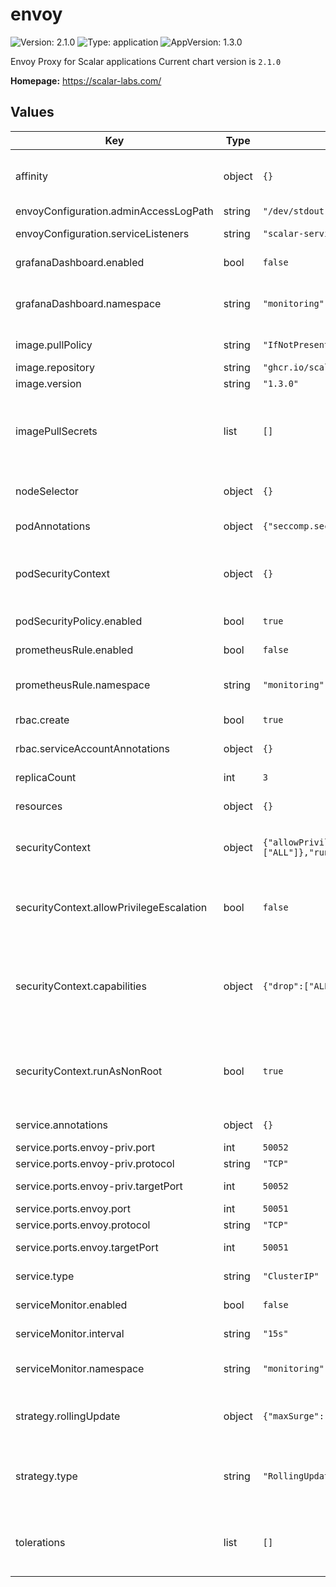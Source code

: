 # envoy

![Version: 2.1.0](https://img.shields.io/badge/Version-2.1.0-informational?style=flat-square)  ![Type: application](https://img.shields.io/badge/Type-application-informational?style=flat-square)  ![AppVersion: 1.3.0](https://img.shields.io/badge/AppVersion-1.3.0-informational?style=flat-square)

Envoy Proxy for Scalar applications
Current chart version is `2.1.0`

**Homepage:** <https://scalar-labs.com/>

## Values

| Key | Type | Default | Description |
|-----|------|---------|-------------|
| affinity | object | `{}` | the affinity/anti-affinity feature, greatly expands the types of constraints you can express |
| envoyConfiguration.adminAccessLogPath | string | `"/dev/stdout"` | admin log path |
| envoyConfiguration.serviceListeners | string | `"scalar-service:50051,scalar-privileged:50052"` | list of service name and port |
| grafanaDashboard.enabled | bool | `false` | enable grafana dashboard |
| grafanaDashboard.namespace | string | `"monitoring"` | which namespace grafana dashboard is located. by default monitoring |
| image.pullPolicy | string | `"IfNotPresent"` | Specify a imagePullPolicy |
| image.repository | string | `"ghcr.io/scalar-labs/scalar-envoy"` | Docker image |
| image.version | string | `"1.3.0"` |  |
| imagePullSecrets | list | `[]` | Optionally specify an array of imagePullSecrets. Secrets must be manually created in the namespace. |
| nodeSelector | object | `{}` | nodeSelector is form of node selection constraint |
| podAnnotations | object | `{"seccomp.security.alpha.kubernetes.io/pod":"runtime/default"}` | Pod annotations for the envoy Deployment |
| podSecurityContext | object | `{}` | PodSecurityContext holds pod-level security attributes and common container settings |
| podSecurityPolicy.enabled | bool | `true` | enable pod security policy |
| prometheusRule.enabled | bool | `false` | enable rules for prometheus |
| prometheusRule.namespace | string | `"monitoring"` | which namespace prometheus is located. by default monitoring |
| rbac.create | bool | `true` | If true, create and use RBAC resources |
| rbac.serviceAccountAnnotations | object | `{}` | Annotations for the Service Account |
| replicaCount | int | `3` | number of replicas to deploy |
| resources | object | `{}` | resources allowed to the pod |
| securityContext | object | `{"allowPrivilegeEscalation":false,"capabilities":{"drop":["ALL"]},"runAsNonRoot":true}` | Setting security context at the pod applies those settings to all containers in the pod |
| securityContext.allowPrivilegeEscalation | bool | `false` | AllowPrivilegeEscalation controls whether a process can gain more privileges than its parent process |
| securityContext.capabilities | object | `{"drop":["ALL"]}` | Capabilities (specifically, Linux capabilities), are used for permission management in Linux. Some capabilities are enabled by default |
| securityContext.runAsNonRoot | bool | `true` | Containers should be run as a non-root user with the minimum required permissions (principle of least privilege) |
| service.annotations | object | `{}` | Service annotations, e.g: prometheus, etc. |
| service.ports.envoy-priv.port | int | `50052` | nvoy public port |
| service.ports.envoy-priv.protocol | string | `"TCP"` | envoy protocol |
| service.ports.envoy-priv.targetPort | int | `50052` | envoy k8s internal name |
| service.ports.envoy.port | int | `50051` | envoy public port |
| service.ports.envoy.protocol | string | `"TCP"` | envoy protocol |
| service.ports.envoy.targetPort | int | `50051` | envoy k8s internal name |
| service.type | string | `"ClusterIP"` | service types in kubernetes |
| serviceMonitor.enabled | bool | `false` | enable metrics collect with prometheus |
| serviceMonitor.interval | string | `"15s"` | custom interval to retrieve the metrics |
| serviceMonitor.namespace | string | `"monitoring"` | which namespace prometheus is located. by default monitoring |
| strategy.rollingUpdate | object | `{"maxSurge":"25%","maxUnavailable":"25%"}` | The number of pods that can be unavailable during the update process |
| strategy.type | string | `"RollingUpdate"` | New pods are added gradually, and old pods are terminated gradually, e.g: Recreate or RollingUpdate |
| tolerations | list | `[]` | Tolerations are applied to pods, and allow (but do not require) the pods to schedule onto nodes with matching taints. |
